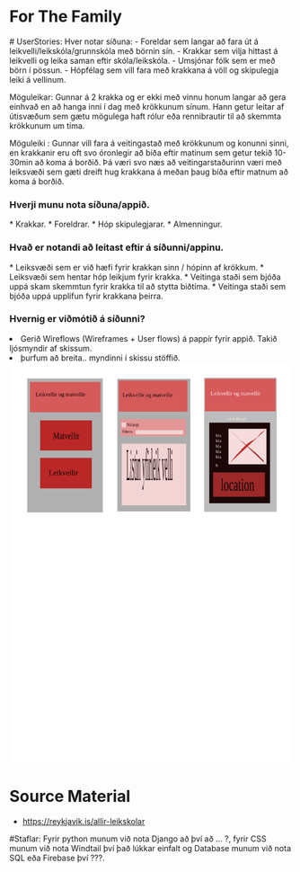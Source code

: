 <h1>For The Family</h1>
# UserStories:
   Hver notar síðuna:
- Foreldar sem langar að fara út á leikvelli/leikskóla/grunnskóla með börnin sín.
- Krakkar sem vilja hittast á leikvelli og leika saman eftir skóla/leikskóla.
- Umsjónar fólk sem er með börn í pössun.
- Hópfélag sem vill fara með krakkana á völl og skipulegja leiki á vellinum.
   
  Möguleikar:
  Gunnar á 2 krakka og er ekki með vinnu honum langar að gera einhvað en að hanga inni í dag með krökkunum sínum. Hann getur leitar af útisvæðum sem gætu mögulega haft rólur eða rennibrautir til að skemmta krökkunum um tíma.
  
  Möguleiki :
  Gunnar vill fara á veitingastað með krökkunum og konunni sinni, en krakkanir eru oft svo óronlegir að bíða eftir matinum sem getur tekið 10-30min að koma á borðið. Þá væri svo næs að veitingarstaðurinn væri með leiksvæði sem gæti dreift hug krakkana á meðan þaug bíða eftir matnum að koma á borðið.

<h3>Hverji munu nota síðuna/appið. </h3>
  * Krakkar.
  * Foreldrar.
  * Hóp skipulegjarar.
  * Almenningur.
  
<h3> Hvað er notandi að leitast eftir á síðunni/appinu. </h3>
 * Leiksvæði sem er við hæfi fyrir krakkan sinn / hópinn af krökkum.
 * Leiksvæði sem hentar hóp leikjum fyrir krakka.
 * Veitinga staði sem bjóða uppá skam skemmtun fyrir krakka til að stytta biðtíma.
 * Veitinga staði sem bjóða uppá upplifun fyrir krakkana þeirra.
<h3> Hvernig er viðmótið á síðunni? </h3

* Gerið Wireflows (Wireframes + User flows) á pappír fyrir appið. Takið ljósmyndir af skissum.
* þurfum að breita.. myndinni í skissu stöffið.
<img src="./drawing.svg">

# Source Material ##
* https://reykjavik.is/allir-leikskolar

#Staflar:
 Fyrir python munum við nota Django að því að ... ?, fyrir CSS munum við nota Windtail því það lúkkar einfalt og Database munum við nota SQL eða Firebase því ???.
